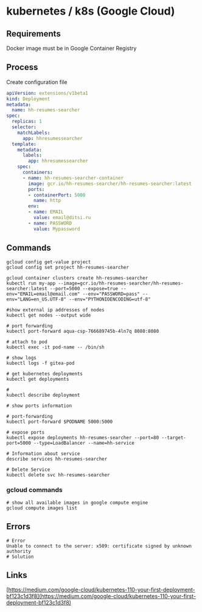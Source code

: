 # kubernetes / k8s (Google Cloud)

## Requirements

Docker image must be in Google Container Registry

## Process

Create configuration file

```YAML
apiVersion: extensions/v1beta1
kind: Deployment
metadata:
  name: hh-resumes-searcher
spec:
  replicas: 1
  selector:
    matchLabels:
      app: hhresumessearcher
  template:
    metadata:
      labels:
        app: hhresumessearcher
    spec:
      containers:
      - name: hh-resumes-searcher-container
        image: gcr.io/hh-resumes-searcher/hh-resumes-searcher:latest
        ports:
        - containerPort: 5000
          name: http
        env:
        - name: EMAIL
          value: email@ditsi.ru
        - name: PASSWORD
          value: Mypassword
```

## Commands

```shell
gcloud config get-value project
gcloud config set project hh-resumes-searcher

gcloud container clusters create hh-resumes-searcher
kubectl run my-app --image=gcr.io/hh-resumes-searcher/hh-resumes-searcher:latest --port=5000 --expose=true --env="EMAIL=email@email.com" --env="PASSWORD=pass" --env="LANG=en_US.UTF-8" --env="PYTHONIOENCODING=utf-8"

#show external ip addresses of nodes
kubectl get nodes --output wide

# port forwarding
kubectl port-forward aqua-csp-766689745b-4ln7q 8080:8080

# attach to pod
kubectl exec -it pod-name -- /bin/sh

# show logs
kubectl logs -f gitea-pod

# get kubernetes deployments
kubectl get deployments

# 
kubectl describe deployment

# show ports information

# port-forwarding
kubectl port-forward $PODNAME 5000:5000

# expose ports
kubectl expose deployments hh-resumes-searcher --port=80 --target-port=5000 --type=LoadBalancer --name=hh-service

# Information about service
describe services hh-resumes-searcher

# Delete Service 
kubectl delete svc hh-resumes-searcher
```

### gcloud commands

```shell
# show all available images in google compute engine
gcloud compute images list
```

## Errors

```shell
# Error
Unable to connect to the server: x509: certificate signed by unknown authority
# Solution
```

## Links

[https://medium.com/google-cloud/kubernetes-110-your-first-deployment-bf123c1d3f8](https://medium.com/google-cloud/kubernetes-110-your-first-deployment-bf123c1d3f8)